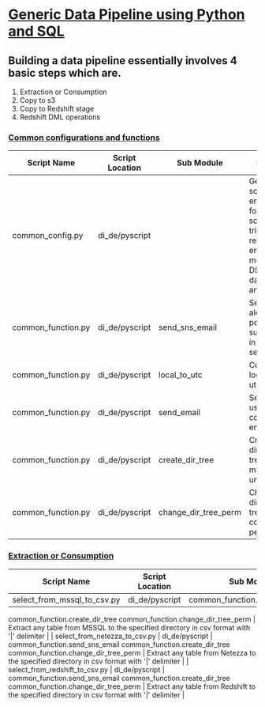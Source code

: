 # [Generic Data Pipeline using Python and SQL](https://confluence.fngn.com/display/DA/Generic+Data+Pipeline+using+Python+and+SQL#?lucidIFH-viewer-2f899c6a=1)
## Building a data pipeline essentially involves 4 basic steps which are.
1. Extraction or Consumption
2. Copy to s3
3. Copy to Redshift stage
4. Redshift DML operations



### [Common configurations and functions](https://confluence.fngn.com/display/DA/Common+configurations+and+functions)
| Script Name | Script Location | Sub Module | Purpose |
| ------------|-----------------|------------|---------|
| common_config.py|di_de/pyscript||Generic script to set environment for data, script, sql, trigger, aws region, encryption method, DSN for databases and others|
| common_function.py | di_de/pyscript | send_sns_email | Send email alerts to end points subscribed in AWS SNS service |
| common_function.py | di_de/pyscript | local_to_utc | Convert local time to utc time |
| common_function.py | di_de/pyscript | send_email | Send email using the corporate email server |
| common_function.py | di_de/pyscript | create_dir_tree | Create a directory tree just mkdir -p in unix |
| common_function.py | di_de/pyscript | change_dir_tree_perm | Change the directory tree and its content permission |

### [Extraction or Consumption](https://confluence.fngn.com/display/DA/Extraction+or+Consumption)
| Script Name | Script Location | Sub Module | Purpose |
| ------------|-----------------|------------|---------|
| select_from_mssql_to_csv.py | di_de/pyscript | common_function.send_sns_email
common_function.create_dir_tree
common_function.change_dir_tree_perm | Extract any table from MSSQL to the specified directory in csv format with '|' delimiter |
| select_from_netezza_to_csv.py | di_de/pyscript | common_function.send_sns_email
common_function.create_dir_tree
common_function.change_dir_tree_perm | Extract any table from Netezza to the specified directory in csv format with '|' delimiter |
| select_from_redshift_to_csv.py | di_de/pyscript | common_function.send_sns_email
common_function.create_dir_tree
common_function.change_dir_tree_perm | Extract any table from Redshift to the specified directory in csv format with '|' delimiter |

